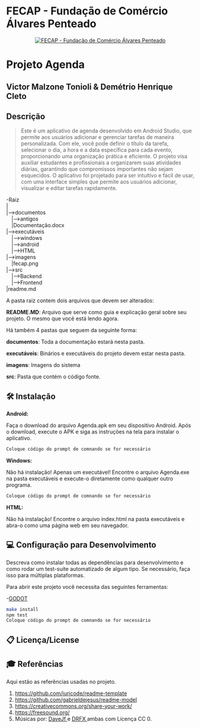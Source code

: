 # FECAP - Fundação de Comércio Álvares Penteado

<p align="center">
<a href= "https://www.fecap.br/"><img src="https://encrypted-tbn0.gstatic.com/images?q=tbn:ANd9GcRhZPrRa89Kma0ZZogxm0pi-tCn_TLKeHGVxywp-LXAFGR3B1DPouAJYHgKZGV0XTEf4AE&usqp=CAU" alt="FECAP - Fundação de Comércio Álvares Penteado" border="0"></a>
</p>

# Projeto Agenda

## Victor Malzone Tonioli & Demétrio Henrique Cleto

## Descrição
> Este é um aplicativo de agenda desenvolvido em Android Studio, que permite aos usuários adicionar e gerenciar tarefas de maneira personalizada. Com ele, você pode definir o título da tarefa, selecionar o dia, a hora e a data específica para cada evento, proporcionando uma organização prática e eficiente. O projeto visa auxiliar estudantes e profissionais a organizarem suas atividades diárias, garantindo que compromissos importantes não sejam esquecidos.
O aplicativo foi projetado para ser intuitivo e fácil de usar, com uma interface simples que permite aos usuários adicionar, visualizar e editar tarefas rapidamente.


-Raiz<br> |<br> |-->documentos<br>  |-->antigos<br>  |Documentação.docx<br> |-->executáveis<br>  |-->windows<br>  |-->android<br>  |-->HTML<br> |-->imagens<br>  |fecap.png<br> |-->src<br>  |-->Backend<br>  |-->Frontend<br> |readme.md<br>

A pasta raiz contem dois arquivos que devem ser alterados:

<b>README.MD</b>: Arquivo que serve como guia e explicação geral sobre seu projeto. O mesmo que você está lendo agora.

Há também 4 pastas que seguem da seguinte forma:

<b>documentos</b>: Toda a documentação estará nesta pasta.

<b>executáveis</b>: Binários e executáveis do projeto devem estar nesta pasta.

<b>imagens</b>: Imagens do sistema

<b>src</b>: Pasta que contém o código fonte.

## 🛠 Instalação

<b>Android:</b>

Faça o download do arquivo Agenda.apk em seu dispositivo Android. 
Após o download, execute o APK e siga as instruções na tela para instalar o aplicativo.

```sh
Coloque código do prompt de comnando se for necessário
```

<b>Windows:</b>

Não há instalação! Apenas um executável! 
Encontre o arquivo Agenda.exe na pasta executáveis e execute-o diretamente como qualquer outro programa.

```sh
Coloque código do prompt de comnando se for necessário
```

<b>HTML:</b>

Não há instalação! 
Encontre o arquivo index.html na pasta executáveis e abra-o como uma página web em seu navegador.

## 💻 Configuração para Desenvolvimento

Descreva como instalar todas as dependências para desenvolvimento e como rodar um test-suite automatizado de algum tipo. Se necessário, faça isso para múltiplas plataformas.

Para abrir este projeto você necessita das seguintes ferramentas:

-<a href="https://godotengine.org/download">GODOT</a>

```sh
make install
npm test
Coloque código do prompt de comnando se for necessário
```

## 📋 Licença/License


## 🎓 Referências

Aqui estão as referências usadas no projeto.

1. <https://github.com/iuricode/readme-template>
2. <https://github.com/gabrieldejesus/readme-model>
3. <https://creativecommons.org/share-your-work/>
4. <https://freesound.org/>
5. Músicas por: <a href="https://freesound.org/people/DaveJf/sounds/616544/"> DaveJf </a> e <a href="https://freesound.org/people/DRFX/sounds/338986/"> DRFX </a> ambas com Licença CC 0.
